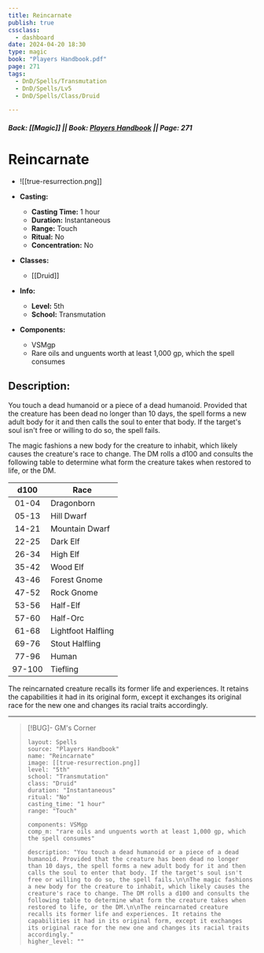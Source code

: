 ```yaml
---
title: Reincarnate
publish: true
cssclass:
  - dashboard
date: 2024-04-20 18:30
type: magic
book: "Players Handbook.pdf"
page: 271
tags:
  - DnD/Spells/Transmutation
  - DnD/Spells/Lv5
  - DnD/Spells/Class/Druid

---
```


##### Back: [[Magic]] || Book: [Players Handbook](https://drive.google.com/drive/folders/1O5bhpYizcIT5xxAoLOuzCRht_PVS7VSG?usp=sharing) || Page: 271

# Reincarnate
- ![[true-resurrection.png]]
- **Casting:**
    - **Casting Time:** 1 hour
    - **Duration:** Instantaneous
    - **Range:** Touch
    - **Ritual:** No
    - **Concentration:** No
- **Classes:**
    - [[Druid]]

- **Info:**
    - **Level:** 5th
    - **School:** Transmutation
- **Components:**
    - VSMgp
    - Rare oils and unguents worth at least 1,000 gp, which the spell consumes

## Description:
You touch a dead humanoid or a piece of a dead humanoid. Provided that the creature has been dead no longer than 10 days, the spell forms a new adult body for it and then calls the soul to enter that body. If the target's soul isn't free or willing to do so, the spell fails.

The magic fashions a new body for the creature to inhabit, which likely causes the creature's race to change. The DM rolls a d100 and consults the following table to determine what form the creature takes when restored to life, or the DM.

|  d100  | Race               |
| :----: | ------------------ |
| 01-04  | Dragonborn         |
| 05-13  | Hill Dwarf         |
| 14-21  | Mountain Dwarf     |
| 22-25  | Dark Elf           |
| 26-34  | High Elf           |
| 35-42  | Wood Elf           |
| 43-46  | Forest Gnome       |
| 47-52  | Rock Gnome         |
| 53-56  | Half-Elf           |
| 57-60  | Half-Orc           |
| 61-68  | Lightfoot Halfling |
| 69-76  | Stout Halfling     |
| 77-96  | Human              |
| 97-100 | Tiefling           |


The reincarnated creature recalls its former life and experiences. It retains the capabilities it had in its original form, except it exchanges its original race for the new one and changes its racial traits accordingly.



---

> [!BUG]- GM's Corner
>
> ```statblock
> layout: Spells
> source: "Players Handbook"
> name: "Reincarnate"
> image: [[true-resurrection.png]]
> level: "5th"
> school: "Transmutation"
> class: "Druid"
> duration: "Instantaneous"
> ritual: "No"
> casting_time: "1 hour"
> range: "Touch"
>
> components: VSMgp
> comp_m: "rare oils and unguents worth at least 1,000 gp, which the spell consumes"
>
> description: "You touch a dead humanoid or a piece of a dead humanoid. Provided that the creature has been dead no longer than 10 days, the spell forms a new adult body for it and then calls the soul to enter that body. If the target's soul isn't free or willing to do so, the spell fails.\n\nThe magic fashions a new body for the creature to inhabit, which likely causes the creature's race to change. The DM rolls a d100 and consults the following table to determine what form the creature takes when restored to life, or the DM.\n\nThe reincarnated creature recalls its former life and experiences. It retains the capabilities it had in its original form, except it exchanges its original race for the new one and changes its racial traits accordingly."
> higher_level: ""
> ```
